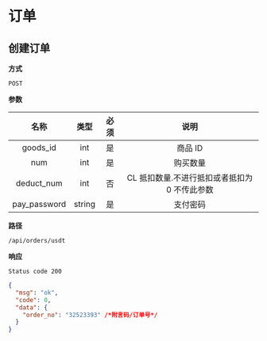 # 订单

## 创建订单

**方式**

`POST`

**参数**

|    名称    |  类型  | 必须 |                     说明                      |
| :--------: | :----: | :--: | :-------------------------------------------: |
|  goods_id  |  int   |  是  |                    商品 ID                    |
|    num     |  int   |  是  |                   购买数量                    |
| deduct_num |  int   |  否  | CL 抵扣数量.不进行抵扣或者抵扣为 0 不传此参数 |
|   pay_password   | string |  是  |                   支付密码                    |

**路径**

`/api/orders/usdt`

**响应**

`Status code 200`

```json
{
  "msg": "ok",
  "code": 0,
  "data": {
    "order_no": "32523393" /*附言码/订单号*/
  }
}
```


